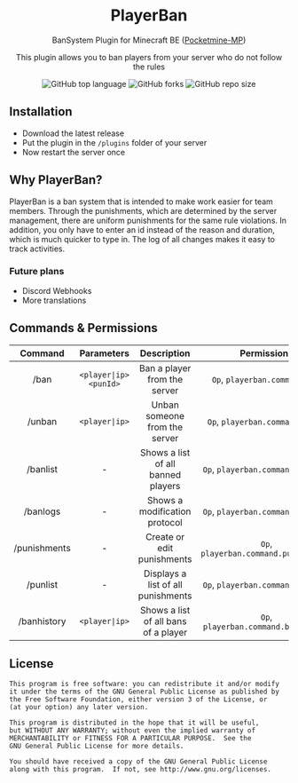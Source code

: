 <h1 align="center">PlayerBan</h1>
<p align="center">BanSystem Plugin for Minecraft BE (<a href="https://github.com/pmmp/PocketMine-MP">Pocketmine-MP</a>)</p>
<p align="center">This plugin allows you to ban players from your server who do not follow the rules</p>
<p align="center"><img alt="GitHub top language" src="https://img.shields.io/github/languages/top/Tobias-2006/PlayerBan"> <img alt="GitHub forks" src="https://img.shields.io/github/forks/Tobias-2006/PlayerBan?style=social"> <img alt="GitHub repo size" src="https://img.shields.io/github/repo-size/Tobias-2006/PlayerBan"></p>

## Installation
- Download the latest release
- Put the plugin in the `/plugins` folder of your server
- Now restart the server once

## Why PlayerBan?
PlayerBan is a ban system that is intended to make work easier for team members. Through the punishments, which are determined by the server management, there are uniform punishments for the same rule violations. In addition, you only have to enter an id instead of the reason and duration, which is much quicker to type in. The log of all changes makes it easy to track activities.
<br>

### Future plans
- Discord Webhooks
- More translations

## Commands & Permissions
| Command | Parameters | Description | Permissions |
| :-----: | :-------: | :---------: | :-------: |
| /ban | `<player\|ip>` `<punId>` | Ban a player from the server | `Op`, `playerban.command.ban` |
| /unban | `<player\|ip>` | Unban someone from the server | `Op`, `playerban.command.unban` |
| /banlist | - | Shows a list of all banned players | `Op`, `playerban.command.banlist` |
| /banlogs | - | Shows a modification protocol | `Op`, `playerban.command.banlogs` |
| /punishments | - | Create or edit punishments | `Op`, `playerban.command.punishments` |
| /punlist | - | Displays a list of all punishments | `Op`, `playerban.command.punlist` |
| /banhistory | `<player\|ip>` | Shows a list of all bans of a player | `Op`, `playerban.command.banhistory` |

## License
```
This program is free software: you can redistribute it and/or modify
it under the terms of the GNU General Public License as published by
the Free Software Foundation, either version 3 of the License, or
(at your option) any later version.

This program is distributed in the hope that it will be useful,
but WITHOUT ANY WARRANTY; without even the implied warranty of
MERCHANTABILITY or FITNESS FOR A PARTICULAR PURPOSE.  See the
GNU General Public License for more details.

You should have received a copy of the GNU General Public License
along with this program.  If not, see http://www.gnu.org/licenses.
```
